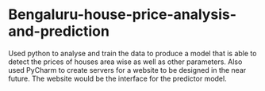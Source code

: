 # Bengaluru-house-price-analysis-and-prediction
Used python to analyse and train the data to produce a model that is able to detect the prices of houses area wise as well as other parameters. Also used PyCharm to create servers for a website to be designed in the near future. The website would be the interface for the predictor model. 
